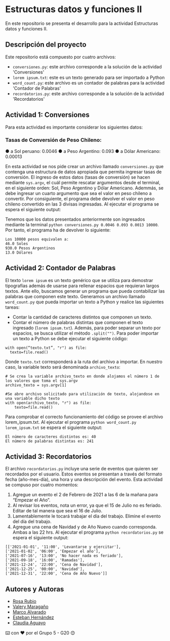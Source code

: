 # Estructuras datos y funciones II
En este repositorio se presenta el desarrollo para la actividad Estructuras datos y funciones II.

## Descripción del proyecto

Este repositorio está compuesto por cuatro archivos: 
  - ```conversiones.py```: este archivo corresponde a la solución de la actividad 'Conversiones'
  - ```lorem ipsum.txt```: este es un texto generado para ser importado a Python
  - ```word_count.py```: este archivo es un contador de palabras para la actividad 'Contador de Palabras'
  - ```recordatorios.py```: este archivo corresponde a la solución de la actividad 'Recordatorios'

## Actividad 1: Conversiones
Para esta actividad es importante considerar los siguientes datos:

### Tasas de Conversión de Peso Chileno:
● a Sol peruano: 0.0046
● a Peso Argentino: 0.093
● a Dólar Americano: 0.00013

En esta actividad se nos pide crear un archivo llamado ```conversiones.py``` que contenga una estructura de datos apropiada que permita ingresar tasas de conversión. El ingreso de estos datos (tasas de conversión) se hacen mediante ```sys.argv```, el cuál permite rescatar argumentos desde el terminal, en el siguiente orden: Sol, Peso Argentino y Dólar Americano.
Ademmás, se debe ingresar un cuarto argumento que sea el valor en peso chileno a convertir. Por consiguiente, el programa debe devolver el valor en peso chileno convertido en las 3 divisas ingresadas. Al ejecutar el programa se espera el siguiente output:

Tenemos que los datos presentados anteriormente son ingresados mediante la terminal ```python conversiones.py 0.0046 0.093 0.0013 10000```. Por tanto, el programa ha de devolver lo siguiente:
```
Los 10000 pesos equivalen a:
46.0 Soles
930.0 Pesos Argentinos
13.0 Dólares
```
## Actividad 2: Contador de Palabras
El texto ```lorem ipsum``` es un texto genérico que se utiliza para demostrar tipografías además de usarse para rellenar espacios que requieran largos textos. Ante ello, buscamos generar un programa que pueda contabilizar las palabras que componen este texto.
Generamos un archivo llamado ```word_count.py``` que pueda importar un texto a Python y realice las siguientes tareas:
- Contar la cantidad de caracteres distintos que componen un texto.
- Contar el número de palabras distintas que componen el texto ingresado (```lorem ipsum.txt```). Además, para poder separar un texto por espacios, se busca utilizar el método ```.split("")```.
Para poder importar un texto a Python se debe ejecutar el siguiente código:
```
with open(“texto.txt”, "r") as file:
  texto=file.read()
```
Donde ```texto.txt``` corresponderá a la ruta del archivo a importar. En nuestro caso, la variable texto será denominada ```archivo_texto```:

```
# Se crea la variable archivo_texto en donde alojamos el número 1 de los valores que toma el sys.argv
archivo_texto = sys.argv[1]

#Se abre archivo solicitado para utilización de texto, alojandose en una variable dicho texto
with open(archivo_texto, "r") as file:
    texto=file.read()
```

Para comprobar el correcto funcionamiento del código se provee el archivo lorem_ipsum.txt.
Al ejecutar el programa ```python word_count.py lorem_ipsum.txt``` se espera el siguiente output:
```
El número de caracteres distintos es: 40
El número de palabras distintas es: 241
```
## Actividad 3: Recordatorios
El archivo ```recordatorios.py``` incluye una serie de eventos que quieren ser recordados por el usuario. Estos eventos se presentan a través del formato fecha (año-mes-día), una hora y una descripción del evento.
Esta actividad se compuso por cuatro momentos:
1. Agregue un evento el 2 de Febrero de 2021 a las 6 de la mañana para
“Empezar el Año”.
2. Al revisar los eventos, nota un error, ya que el 15 de Julio no es feriado. Editar
de tal manera que sea el 16 de Julio.
3. Lamentablemente le tocará trabajar el día del trabajo. Elimine el evento del
día del trabajo.
4. Agregue una cena de Navidad y de Año Nuevo cuando corresponda. Ambas a
las 22 hrs.
Al ejecutar el programa ```python recordatorios.py``` se espera el siguiente output:
```
[['2021-01-01', '11:00', 'Levantarse y ejercitar'],
['2021-01-02', '06:00', 'Empezar el año'],
['2021-07-16', '13:00', 'No hacer nada es feriado'],
['2021-09-18', '16:00', 'Ramadas'],
['2021-12-24', '22:00', 'Cena de Navidad'],
['2021-12-25', '00:00', 'Navidad'],
['2021-12-31', '22:00', 'Cena de Año Nuevo']]
```

## Autores y Autoras

- [Rosa Rubio](https://github.com/PaulinaRubioP)
- [Valery Maragaño](https://github.com/Valyxp)
- [Marco Alvarado](https://github.com/7pixel-cl)
- [Esteban Hernández](https://github.com/stivhc)
- [Claudia Aguayo](https://github.com/aguayo40)

⌨️ con ❤️ por el Grupo 5 - G20 😊
